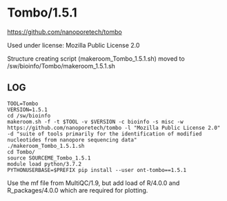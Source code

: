 Tombo/1.5.1
========================

<https://github.com/nanoporetech/tombo>

Used under license:
Mozilla Public License 2.0

Structure creating script (makeroom_Tombo_1.5.1.sh) moved to /sw/bioinfo/Tombo/makeroom_1.5.1.sh

LOG
---

    TOOL=Tombo
    VERSION=1.5.1
    cd /sw/bioinfo
    makeroom.sh -f -t $TOOL -v $VERSION -c bioinfo -s misc -w https://github.com/nanoporetech/tombo -l "Mozilla Public License 2.0" -d "suite of tools primarily for the identification of modified nucleotides from nanopore sequencing data"
    ./makeroom_Tombo_1.5.1.sh
    cd Tombo/
    source SOURCEME_Tombo_1.5.1 
    module load python/3.7.2
    PYTHONUSERBASE=$PREFIX pip install --user ont-tombo==1.5.1

Use the mf file from MultiQC/1.9, but add load of R/4.0.0 and R_packages/4.0.0 which are required for plotting.

